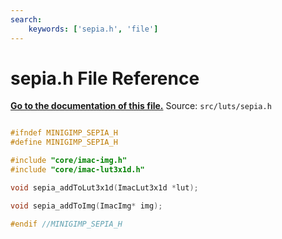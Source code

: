 ```yaml
---
search:
    keywords: ['sepia.h', 'file']
---
```


# sepia.h File Reference

**[Go to the documentation of this file.](sepia_8h.md)**
Source: `src/luts/sepia.h`

    
    
    
    
    
    
    
      
    
    
    
```cpp

#ifndef MINIGIMP_SEPIA_H
#define MINIGIMP_SEPIA_H

#include "core/imac-img.h"
#include "core/imac-lut3x1d.h"

void sepia_addToLut3x1d(ImacLut3x1d *lut);

void sepia_addToImg(ImacImg* img);

#endif //MINIGIMP_SEPIA_H
```


    
  
